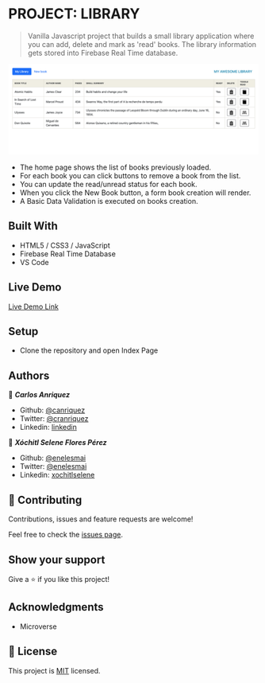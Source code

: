 # PROJECT: LIBRARY

> Vanilla Javascript project that builds a small library application where you can add, delete and mark as 'read' books. The library information gets stored into Firebase Real Time database.

![screenshot](/app_screenshot.png)

- The home page shows the list of books previously loaded.
- For each book you can click buttons to remove a book from the list.
- You can update the read/unread status for each book.
- When you click the New Book button, a form book creation will render.
- A Basic Data Validation is executed on books creation.

## Built With

- HTML5 / CSS3 / JavaScript
- Firebase Real Time Database
- VS Code

## Live Demo

[Live Demo Link](https://raw.githack.com/canriquez/library/feat_firebase/index.html)


## Setup

- Clone the repository and open Index Page



## Authors

👤 ***Carlos Anriquez***

- Github: [@canriquez](https://github.com/canriquez)
- Twitter: [@cranriquez](https://twitter.com/cranriquez)
- Linkedin: [linkedin](https://www.linkedin.com/in/carlosanriquez/)

👤 ***Xóchitl Selene Flores Pérez***

- Github: [@enelesmai](https://github.com/enelesmai)
- Twitter: [@enelesmai](https://twitter.com/enelesmai)
- Linkedin: [xochitlselene](https://linkedin.com/in/xochitlselene)

## 🤝 Contributing

Contributions, issues and feature requests are welcome!

Feel free to check the [issues page](issues/).

## Show your support

Give a ⭐️ if you like this project!

## Acknowledgments

- Microverse

## 📝 License

This project is [MIT](/LICENSE) licensed.
